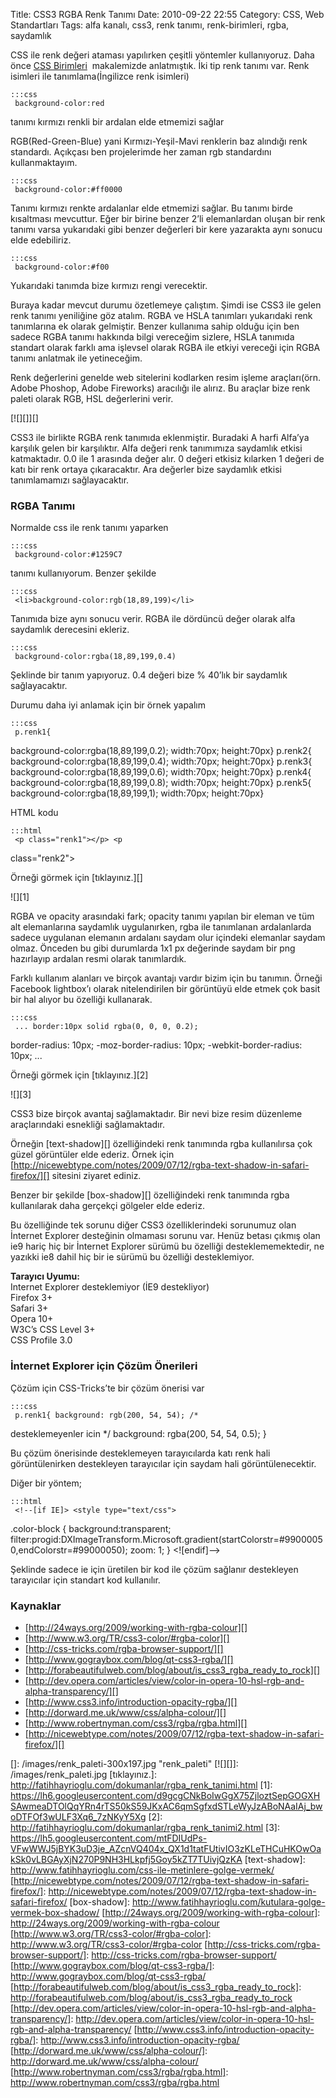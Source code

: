 Title: CSS3 RGBA Renk Tanımı
Date: 2010-09-22 22:55
Category: CSS, Web Standartları
Tags: alfa kanalı, css3, renk tanımı, renk-birimleri, rgba, saydamlık

CSS ile renk değeri ataması yapılırken çeşitli yöntemler kullanıyoruz.
Daha önce [CSS Birimleri][]  makalemizde anlatmıştık. İki tip renk
tanımı var. Renk isimleri ile tanımlama(İngilizce renk isimleri)

	:::css
	 background-color:red 

tanımı kırmızı renkli bir ardalan elde etmemizi sağlar

RGB(Red-Green-Blue) yani Kırmızı-Yeşil-Mavi renklerin baz alındığı renk
standardı. Açıkçası ben projelerimde her zaman rgb standardını
kullanmaktayım.

	:::css
	 background-color:#ff0000 

Tanımı kırmızı renkte ardalanlar elde etmemizi sağlar. Bu tanımı birde
kısaltması mevcuttur. Eğer bir birine benzer 2’li elemanlardan oluşan
bir renk tanımı varsa yukarıdaki gibi benzer değerleri bir kere
yazarakta aynı sonucu elde edebiliriz.

	:::css
	 background-color:#f00 

Yukarıdaki tanımda bize kırmızı rengi verecektir.

Buraya kadar mevcut durumu özetlemeye çalıştım. Şimdi ise CSS3 ile gelen
renk tanımı yeniliğine göz atalım. RGBA ve HSLA tanımları yukarıdaki
renk tanımlarına ek olarak gelmiştir. Benzer kullanıma sahip olduğu için
ben sadece RGBA tanımı hakkında bilgi vereceğim sizlere, HSLA tanımıda
standart olarak farklı ama işlevsel olarak RGBA ile etkiyi vereceği için
RGBA tanımı anlatmak ile yetineceğim.

Renk değerlerini genelde web sitelerini kodlarken resim işleme
araçları(örn. Adobe Phoshop, Adobe Fireworks) aracılığı ile alırız. Bu
araçlar bize renk paleti olarak RGB, HSL değerlerini verir.

[![][]][]

CSS3 ile birlikte RGBA renk tanımıda eklenmiştir. Buradaki A harfi
Alfa’ya karşılık gelen bir karşılıktır. Alfa değeri renk tanımımıza
saydamlık etkisi katmaktadır. 0.0 ile 1 arasında değer alır. 0 değeri
etkisiz kılarken 1 değeri de katı bir renk ortaya çıkaracaktır. Ara
değerler bize saydamlık etkisi tanımlamamızı sağlayacaktır.

### RGBA Tanımı

Normalde css ile renk tanımı yaparken

	:::css
	 background-color:#1259C7 

tanımı kullanıyorum. Benzer şekilde

	:::css
	 <li>background-color:rgb(18,89,199)</li>


Tanımıda bize aynı sonucu verir. RGBA ile dördüncü değer olarak alfa
saydamlık derecesini ekleriz.

	:::css
	 background-color:rgba(18,89,199,0.4)


Şeklinde bir tanım yapıyoruz. 0.4 değeri bize % 40’lık bir saydamlık
sağlayacaktır.

Durumu daha iyi anlamak için bir örnek yapalım

	:::css
	 p.renk1{
background-color:rgba(18,89,199,0.2); width:70px; height:70px} p.renk2{
background-color:rgba(18,89,199,0.4); width:70px; height:70px} p.renk3{
background-color:rgba(18,89,199,0.6); width:70px; height:70px} p.renk4{
background-color:rgba(18,89,199,0.8); width:70px; height:70px} p.renk5{
background-color:rgba(18,89,199,1); width:70px; height:70px}


HTML kodu

	:::html
	 <p class="renk1"></p> <p
class="renk2"></p> <p class="renk3"></p> <p
class="renk4"></p> <p class="renk5"></p> 

Örneği görmek için [tıklayınız.][]

![][1]

RGBA ve opacity arasındaki fark; opacity tanımı yapılan bir eleman ve
tüm alt elemanlarına saydamlık uygulanırken, rgba ile tanımlanan
ardalanlarda sadece uygulanan elemanın ardalanı saydam olur içindeki
elemanlar saydam olmaz. Önceden bu gibi durumlarda 1x1 px değerinde
saydam bir png hazırlayıp ardalan resmi olarak tanımlardık.

Farklı kullanım alanları ve birçok avantajı vardır bizim için bu
tanımın. Örneği Facebook lightbox’ı olarak nitelendirilen bir görüntüyü
elde etmek çok basit bir hal alıyor bu özelliği kullanarak.

	:::css
	 ... border:10px solid rgba(0, 0, 0, 0.2);
border-radius: 10px; -moz-border-radius: 10px; -webkit-border-radius:
10px; ... 

Örneği görmek için [tıklayınız.][2]

![][3]

CSS3 bize birçok avantaj sağlamaktadır. Bir nevi bize resim düzenleme
araçlarındaki esnekliği sağlamaktadır.

Örneğin [text-shadow][] özelliğindeki renk tanımında rgba kullanılırsa
çok güzel görüntüler elde ederiz. Örnek için
[http://nicewebtype.com/notes/2009/07/12/rgba-text-shadow-in-safari-firefox/][]
sitesini ziyaret ediniz.

Benzer bir şekilde [box-shadow][] özelliğindeki renk tanımında rgba
kullanılarak daha gerçekçi gölgeler elde ederiz.

Bu özelliğinde tek sorunu diğer CSS3 özelliklerindeki sorunumuz olan
İnternet Explorer desteğinin olmaması sorunu var. Henüz betası çıkmış
olan ie9 hariç hiç bir İnternet Explorer sürümü bu özelliği
desteklememektedir, ne yazıkki ie8 dahil hiç bir ie sürümü bu özelliği
desteklemiyor.

**Tarayıcı Uyumu:**  
Internet Explorer desteklemiyor (İE9 destekliyor)  
Firefox 3+  
Safari 3+  
Opera 10+  
W3C’s CSS Level 3+  
CSS Profile 3.0

### İnternet Explorer için Çözüm Önerileri

Çözüm için CSS-Tricks’te bir çözüm önerisi var

	:::css
	 p.renk1{ background: rgb(200, 54, 54); /*
desteklemeyenler icin */ background: rgba(200, 54, 54, 0.5); }


Bu çözüm önerisinde desteklemeyen tarayıcılarda katı renk hali
görüntülenirken destekleyen tarayıcılar için saydam hali
görüntülenecektir.

Diğer bir yöntem;

	:::html
	 <!--[if IE]> <style type="text/css">
.color-block { background:transparent;
filter:progid:DXImageTransform.Microsoft.gradient(startColorstr=#99000050,endColorstr=#99000050);
zoom: 1; } </style> <![endif]--> 

Şeklinde sadece ie için üretilen bir kod ile çözüm sağlanır destekleyen
tarayıcılar için standart kod kullanılır.

### Kaynaklar

-   [http://24ways.org/2009/working-with-rgba-colour][]
-   [http://www.w3.org/TR/css3-color/#rgba-color][]
-   [http://css-tricks.com/rgba-browser-support/][]
-   [http://www.gograybox.com/blog/qt-css3-rgba/][]
-   [http://forabeautifulweb.com/blog/about/is_css3_rgba_ready_to_rock][]
-   [http://dev.opera.com/articles/view/color-in-opera-10-hsl-rgb-and-alpha-transparency/][]
-   [http://www.css3.info/introduction-opacity-rgba/][]
-   [http://dorward.me.uk/www/css/alpha-colour/][]
-   [http://www.robertnyman.com/css3/rgba/rgba.html][]
-   [http://nicewebtype.com/notes/2009/07/12/rgba-text-shadow-in-safari-firefox/][]

</p>

  [CSS Birimleri]: http://www.fatihhayrioglu.com/css-birimleri/
  []: /images/renk_paleti-300x197.jpg
    "renk_paleti"
  [![][]]: /images/renk_paleti.jpg
  [tıklayınız.]: http://fatihhayrioglu.com/dokumanlar/rgba_renk_tanimi.html
  [1]: https://lh6.googleusercontent.com/d9gcgCNkBoIwGgX75ZjloztSepGOGXHSAwmeaDTOlQqYRn4rTS50kS59JKxAC6qmSgfxdSTLeWyJzABoNAaIAj_bwoDTFOf3wULF3Xq6_7zNKyY5Xg
  [2]: http://fatihhayrioglu.com/dokumanlar/rgba_renk_tanimi2.html
  [3]: https://lh5.googleusercontent.com/mtFDIUdPs-VFwWWJ5jBYK3uD3je_AZcnVQ404x_QX1d1tatFUtivIO3zKLeTHCuHKOwOakSk0vLBGAyXjN270P9NH3HLkpfj5Goy5kZT7TUivjQzKA
  [text-shadow]: http://www.fatihhayrioglu.com/css-ile-metinlere-golge-vermek/
  [http://nicewebtype.com/notes/2009/07/12/rgba-text-shadow-in-safari-firefox/]: http://nicewebtype.com/notes/2009/07/12/rgba-text-shadow-in-safari-firefox/
  [box-shadow]: http://www.fatihhayrioglu.com/kutulara-golge-vermek-box-shadow/
  [http://24ways.org/2009/working-with-rgba-colour]: http://24ways.org/2009/working-with-rgba-colour
  [http://www.w3.org/TR/css3-color/#rgba-color]: http://www.w3.org/TR/css3-color/#rgba-color
  [http://css-tricks.com/rgba-browser-support/]: http://css-tricks.com/rgba-browser-support/
  [http://www.gograybox.com/blog/qt-css3-rgba/]: http://www.gograybox.com/blog/qt-css3-rgba/
  [http://forabeautifulweb.com/blog/about/is_css3_rgba_ready_to_rock]: http://forabeautifulweb.com/blog/about/is_css3_rgba_ready_to_rock
  [http://dev.opera.com/articles/view/color-in-opera-10-hsl-rgb-and-alpha-transparency/]: http://dev.opera.com/articles/view/color-in-opera-10-hsl-rgb-and-alpha-transparency/
  [http://www.css3.info/introduction-opacity-rgba/]: http://www.css3.info/introduction-opacity-rgba/
  [http://dorward.me.uk/www/css/alpha-colour/]: http://dorward.me.uk/www/css/alpha-colour/
  [http://www.robertnyman.com/css3/rgba/rgba.html]: http://www.robertnyman.com/css3/rgba/rgba.html

